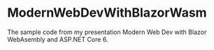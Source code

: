 # ModernWebDevWithBlazorWasm
The sample code from my presentation Modern Web Dev with Blazor WebAsembly and ASP.NET Core 6.
